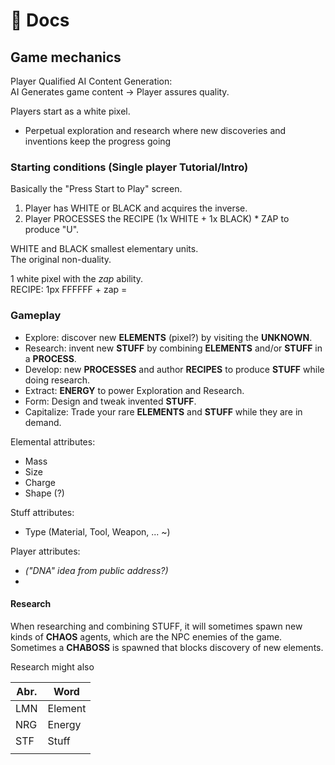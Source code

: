 # 📄 Docs

## Game mechanics

Player Qualified AI Content Generation:  
AI Generates game content -> Player assures quality.

Players start as a white pixel.

- Perpetual exploration and research where new discoveries and inventions keep the progress going 


### Starting conditions (Single player Tutorial/Intro)

Basically the "Press Start to Play" screen.  
1. Player has WHITE or BLACK and acquires the inverse.  
2. Player PROCESSES the RECIPE (1x WHITE + 1x BLACK) * ZAP to produce "U".

WHITE and BLACK smallest elementary units.  
The original non-duality.

1 white pixel with the *zap* ability.  
RECIPE: 1px FFFFFF + zap = 



### Gameplay

- Explore: discover new **ELEMENTS** (pixel?) by visiting the **UNKNOWN**.
- Research: invent new **STUFF** by combining **ELEMENTS** and/or **STUFF** in a **PROCESS**.
- Develop: new **PROCESSES** and author **RECIPES** to produce **STUFF** while doing research.
- Extract: **ENERGY** to power Exploration and Research.
- Form: Design and tweak invented **STUFF**.
- Capitalize: Trade your rare **ELEMENTS** and **STUFF** while they are in demand.


Elemental attributes:  
- Mass
- Size
- Charge
- Shape (?)

Stuff attributes:  
- Type (Material, Tool, Weapon, ... ~)

Player attributes:  
- _("DNA" idea from public address?)_
- 

#### Research
When researching and combining STUFF, it will sometimes spawn new kinds of
**CHAOS** agents, which are the NPC enemies of the game.  
Sometimes a **CHABOSS** is spawned that blocks discovery of new elements.  

Research might also 


| Abr. | Word    |
| ---- | ------- |
| LMN  | Element |
| NRG  | Energy  |
| STF  | Stuff   |
|      |         |

